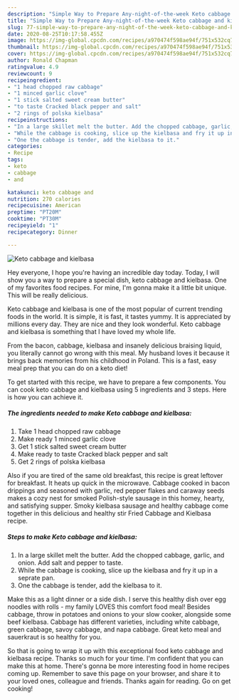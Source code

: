 ```yaml
---
description: "Simple Way to Prepare Any-night-of-the-week Keto cabbage and kielbasa"
title: "Simple Way to Prepare Any-night-of-the-week Keto cabbage and kielbasa"
slug: 77-simple-way-to-prepare-any-night-of-the-week-keto-cabbage-and-kielbasa
date: 2020-08-25T10:17:58.455Z
image: https://img-global.cpcdn.com/recipes/a970474f598ae94f/751x532cq70/keto-cabbage-and-kielbasa-recipe-main-photo.jpg
thumbnail: https://img-global.cpcdn.com/recipes/a970474f598ae94f/751x532cq70/keto-cabbage-and-kielbasa-recipe-main-photo.jpg
cover: https://img-global.cpcdn.com/recipes/a970474f598ae94f/751x532cq70/keto-cabbage-and-kielbasa-recipe-main-photo.jpg
author: Ronald Chapman
ratingvalue: 4.9
reviewcount: 9
recipeingredient:
- "1 head chopped raw cabbage"
- "1 minced garlic clove"
- "1 stick salted sweet cream butter"
- "to taste Cracked black pepper and salt"
- "2 rings of polska kielbasa"
recipeinstructions:
- "In a large skillet melt the butter. Add the chopped cabbage, garlic, and onion. Add salt and pepper to taste."
- "While the cabbage is cooking, slice up the kielbasa and fry it up in a seprate pan."
- "One the cabbage is tender, add the kielbasa to it."
categories:
- Recipe
tags:
- keto
- cabbage
- and

katakunci: keto cabbage and 
nutrition: 270 calories
recipecuisine: American
preptime: "PT20M"
cooktime: "PT30M"
recipeyield: "1"
recipecategory: Dinner

---
```



![Keto cabbage and kielbasa](https://img-global.cpcdn.com/recipes/a970474f598ae94f/751x532cq70/keto-cabbage-and-kielbasa-recipe-main-photo.jpg)

Hey everyone, I hope you're having an incredible day today. Today, I will show you a way to prepare a special dish, keto cabbage and kielbasa. One of my favorites food recipes. For mine, I'm gonna make it a little bit unique. This will be really delicious.

Keto cabbage and kielbasa is one of the most popular of current trending foods in the world. It is simple, it is fast, it tastes yummy. It is appreciated by millions every day. They are nice and they look wonderful. Keto cabbage and kielbasa is something that I have loved my whole life.

From the bacon, cabbage, kielbasa and insanely delicious braising liquid, you literally cannot go wrong with this meal. My husband loves it because it brings back memories from his childhood in Poland. This is a fast, easy meal prep that you can do on a keto diet!


To get started with this recipe, we have to prepare a few components. You can cook keto cabbage and kielbasa using 5 ingredients and 3 steps. Here is how you can achieve it.

<!--inarticleads1-->

##### The ingredients needed to make Keto cabbage and kielbasa:

1. Take 1 head chopped raw cabbage
1. Make ready 1 minced garlic clove
1. Get 1 stick salted sweet cream butter
1. Make ready to taste Cracked black pepper and salt
1. Get 2 rings of polska kielbasa


Also if you are tired of the same old breakfast, this recipe is great leftover for breakfast. It heats up quick in the microwave. Cabbage cooked in bacon drippings and seasoned with garlic, red pepper flakes and caraway seeds makes a cozy nest for smoked Polish-style sausage in this homey, hearty, and satisfying supper. Smoky kielbasa sausage and healthy cabbage come together in this delicious and healthy stir Fried Cabbage and Kielbasa recipe. 

<!--inarticleads2-->

##### Steps to make Keto cabbage and kielbasa:

1. In a large skillet melt the butter. Add the chopped cabbage, garlic, and onion. Add salt and pepper to taste.
1. While the cabbage is cooking, slice up the kielbasa and fry it up in a seprate pan.
1. One the cabbage is tender, add the kielbasa to it.


Make this as a light dinner or a side dish. I serve this healthy dish over egg noodles with rolls - my family LOVES this comfort food meal! Besides cabbage, throw in potatoes and onions to your slow cooker, alongside some beef kielbasa. Cabbage has different varieties, including white cabbage, green cabbage, savoy cabbage, and napa cabbage. Great keto meal and sauerkraut is so healthy for you. 

So that is going to wrap it up with this exceptional food keto cabbage and kielbasa recipe. Thanks so much for your time. I'm confident that you can make this at home. There's gonna be more interesting food in home recipes coming up. Remember to save this page on your browser, and share it to your loved ones, colleague and friends. Thanks again for reading. Go on get cooking!
